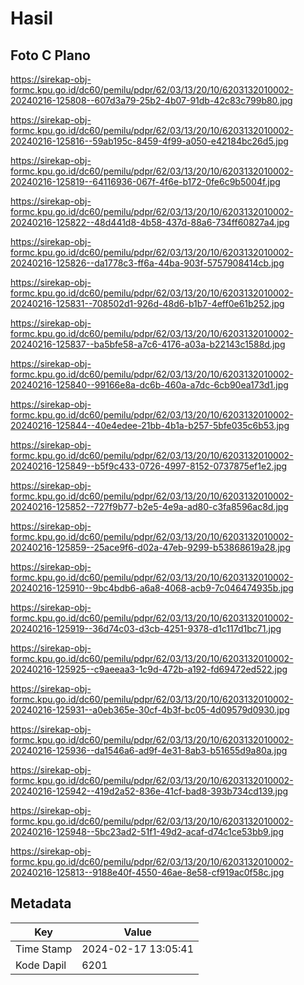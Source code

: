 # Hasil

## Foto C Plano

https://sirekap-obj-formc.kpu.go.id/dc60/pemilu/pdpr/62/03/13/20/10/6203132010002-20240216-125808--607d3a79-25b2-4b07-91db-42c83c799b80.jpg

https://sirekap-obj-formc.kpu.go.id/dc60/pemilu/pdpr/62/03/13/20/10/6203132010002-20240216-125816--59ab195c-8459-4f99-a050-e42184bc26d5.jpg

https://sirekap-obj-formc.kpu.go.id/dc60/pemilu/pdpr/62/03/13/20/10/6203132010002-20240216-125819--64116936-067f-4f6e-b172-0fe6c9b5004f.jpg

https://sirekap-obj-formc.kpu.go.id/dc60/pemilu/pdpr/62/03/13/20/10/6203132010002-20240216-125822--48d441d8-4b58-437d-88a6-734ff60827a4.jpg

https://sirekap-obj-formc.kpu.go.id/dc60/pemilu/pdpr/62/03/13/20/10/6203132010002-20240216-125826--da1778c3-ff6a-44ba-903f-5757908414cb.jpg

https://sirekap-obj-formc.kpu.go.id/dc60/pemilu/pdpr/62/03/13/20/10/6203132010002-20240216-125831--708502d1-926d-48d6-b1b7-4eff0e61b252.jpg

https://sirekap-obj-formc.kpu.go.id/dc60/pemilu/pdpr/62/03/13/20/10/6203132010002-20240216-125837--ba5bfe58-a7c6-4176-a03a-b22143c1588d.jpg

https://sirekap-obj-formc.kpu.go.id/dc60/pemilu/pdpr/62/03/13/20/10/6203132010002-20240216-125840--99166e8a-dc6b-460a-a7dc-6cb90ea173d1.jpg

https://sirekap-obj-formc.kpu.go.id/dc60/pemilu/pdpr/62/03/13/20/10/6203132010002-20240216-125844--40e4edee-21bb-4b1a-b257-5bfe035c6b53.jpg

https://sirekap-obj-formc.kpu.go.id/dc60/pemilu/pdpr/62/03/13/20/10/6203132010002-20240216-125849--b5f9c433-0726-4997-8152-0737875ef1e2.jpg

https://sirekap-obj-formc.kpu.go.id/dc60/pemilu/pdpr/62/03/13/20/10/6203132010002-20240216-125852--727f9b77-b2e5-4e9a-ad80-c3fa8596ac8d.jpg

https://sirekap-obj-formc.kpu.go.id/dc60/pemilu/pdpr/62/03/13/20/10/6203132010002-20240216-125859--25ace9f6-d02a-47eb-9299-b53868619a28.jpg

https://sirekap-obj-formc.kpu.go.id/dc60/pemilu/pdpr/62/03/13/20/10/6203132010002-20240216-125910--9bc4bdb6-a6a8-4068-acb9-7c046474935b.jpg

https://sirekap-obj-formc.kpu.go.id/dc60/pemilu/pdpr/62/03/13/20/10/6203132010002-20240216-125919--36d74c03-d3cb-4251-9378-d1c117d1bc71.jpg

https://sirekap-obj-formc.kpu.go.id/dc60/pemilu/pdpr/62/03/13/20/10/6203132010002-20240216-125925--c9aeeaa3-1c9d-472b-a192-fd69472ed522.jpg

https://sirekap-obj-formc.kpu.go.id/dc60/pemilu/pdpr/62/03/13/20/10/6203132010002-20240216-125931--a0eb365e-30cf-4b3f-bc05-4d09579d0930.jpg

https://sirekap-obj-formc.kpu.go.id/dc60/pemilu/pdpr/62/03/13/20/10/6203132010002-20240216-125936--da1546a6-ad9f-4e31-8ab3-b51655d9a80a.jpg

https://sirekap-obj-formc.kpu.go.id/dc60/pemilu/pdpr/62/03/13/20/10/6203132010002-20240216-125942--419d2a52-836e-41cf-bad8-393b734cd139.jpg

https://sirekap-obj-formc.kpu.go.id/dc60/pemilu/pdpr/62/03/13/20/10/6203132010002-20240216-125948--5bc23ad2-51f1-49d2-acaf-d74c1ce53bb9.jpg

https://sirekap-obj-formc.kpu.go.id/dc60/pemilu/pdpr/62/03/13/20/10/6203132010002-20240216-125813--9188e40f-4550-46ae-8e58-cf919ac0f58c.jpg


## Metadata

| Key        | Value               |
| ---------- | ------------------- |
| Time Stamp | 2024-02-17 13:05:41 |
| Kode Dapil | 6201                |



